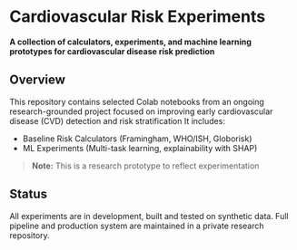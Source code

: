 # Cardiovascular Risk Experiments

**A collection of calculators, experiments, and machine learning prototypes for cardiovascular disease risk prediction**

## Overview
This repository contains selected Colab notebooks from an ongoing research-grounded project focused on improving early cardiovascular disease (CVD) detection and risk stratification
It includes:

- Baseline Risk Calculators (Framingham, WHO/ISH, Globorisk)
- ML Experiments (Multi-task learning, explainability with SHAP)

> **Note:**
This is a research prototype to reflect experimentation

## Status
All experiments are in development, built and tested on synthetic data. Full pipeline and production system are maintained in a private research repository.
